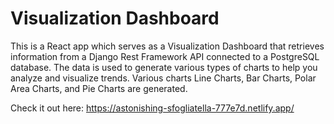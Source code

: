 # Visualization Dashboard
This is a React app which serves as a Visualization Dashboard that
                retrieves information from a Django Rest Framework API connected
                to a PostgreSQL database. The data is used to generate various
                types of charts to help you analyze and visualize trends. Various charts Line Charts, Bar Charts, Polar Area
                Charts, and Pie Charts are generated.

Check it out here: https://astonishing-sfogliatella-777e7d.netlify.app/
